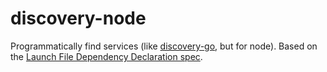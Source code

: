 # discovery-node

Programmatically find services (like [discovery-go](https://github.com/Clever/discovery-go), but for node). Based on the [Launch File Dependency Declaration spec](https://github.com/Clever/specs/blob/master/launch-file-dependency-declaration.md).
